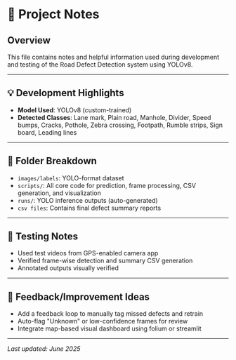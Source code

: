 # 📓 Project Notes

## Overview
This file contains notes and helpful information used during development and testing of the Road Defect Detection system using YOLOv8.

---

## 💡 Development Highlights

- **Model Used**: YOLOv8 (custom-trained)
- **Detected Classes**: Lane mark, Plain road, Manhole, Divider, Speed bumps, Cracks, Pothole, Zebra crossing, Footpath, Rumble strips, Sign board, Leading lines

---

## 📁 Folder Breakdown

- `images/labels`: YOLO-format dataset
- `scripts/`: All core code for prediction, frame processing, CSV generation, and visualization
- `runs/`: YOLO inference outputs (auto-generated)
- `csv files`: Contains final defect summary reports

---

## 🧪 Testing Notes

- Used test videos from GPS-enabled camera app
- Verified frame-wise detection and summary CSV generation
- Annotated outputs visually verified

---

## 🔁 Feedback/Improvement Ideas

- Add a feedback loop to manually tag missed defects and retrain
- Auto-flag "Unknown" or low-confidence frames for review
- Integrate map-based visual dashboard using folium or streamlit

---

*Last updated: June 2025*
